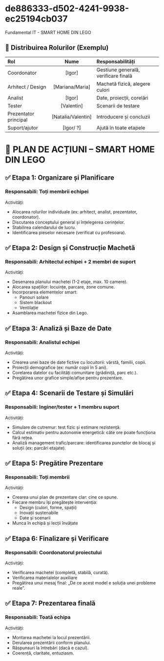 # de886333-d502-4241-9938-ec25194cb037
Fundamental IT - SMART HOME DIN LEGO

## 🔄 Distribuirea Rolurilor (Exemplu)
|**Rol**|**Nume**|  **Responsabilități**|
| :------------- | :-------------: |:------------- |
|Coordonator| [Igor] |Gestiune generală, verificare finală
Arhitect / Design |[Mariana/Maria] |Machetă fizică, alegere culori
Analist| [Igor] |Date, proiecții, corelări
Tester| [Valentin] |Scenarii de testare
Prezentator principal |[Natalia/Valentin] |Introducere și concluzii
Suport/ajutor| [Igor/ ?]| Ajută în toate etapele


# 📅 PLAN DE ACȚIUNI – SMART HOME DIN LEGO
## ✅ Etapa 1: Organizare și Planificare
### Responsabili: Toți membrii echipei

Activități:  
- Alocarea rolurilor individuale (ex: arhitect, analist, prezentator, coordonator).  
- Discutarea conceptului general și înțelegerea cerințelor.  
- Stabilirea calendarului de lucru.
- Identificarea pieselor necesare (verificat cu profesoara).  

##  ✅ Etapa 2: Design și Construcție Machetă 
### Responsabili: Arhitectul echipei + 2 membri de suport

Activități:
- Desenarea planului machetei (1-2 etaje, max. 10 camere).  
- Alocarea spațiilor: locuințe, parcare, zone comune.  
- Încorporarea elementelor smart:    
  - Panouri solare  
  - Sistem blackout  
  - Ventilație  
- Asamblarea machetei fizice din Lego.  

## ✅ Etapa 3: Analiză și Baze de Date 
### Responsabili: Analistul echipei

Activități: 
- Crearea unei baze de date fictive cu locuitorii: vârstă, familii, copii.  
- Proiecții demografice (ex: număr copii în 5 ani).  
- Corelarea datelor cu facilități comunitare (grădiniță, parc etc.).  
- Pregătirea unor grafice simple/afișe pentru prezentare.  

## ✅ Etapa 4: Scenarii de Testare și Simulări 
### Responsabili: Inginer/tester + 1 membru suport

Activități:
- Simulare de cutremur: test fizic și estimare rezistență.  
- Calcul estimativ pentru autonomie energetică: câte ore poate funcționa fără rețea.  
- Analiză management trafic/parcare: identificarea punctelor de blocaj și soluții (ex: parcări etajate).  

## ✅ Etapa 5: Pregătire Prezentare 
### Responsabili: Toți membrii

Activități:
- Crearea unui plan de prezentare clar: cine ce spune.  
- Fiecare membru își pregătește intervenția:      
  - Design (culori, forme, spații)  
  - Inovații sustenabile  
  - Date și scenarii  
- Munca în echipă și lecții învățate  

## ✅ Etapa 6: Finalizare și Verificare
### Responsabili: Coordonatorul proiectului

Activități:  
- Verificarea machetei (completă, stabilă, curată).  
- Verificarea materialelor auxiliare   
- Pregătirea unui mesaj final: „De ce acest model e soluția unei probleme reale”.  

## ✅ Etapa 7: Prezentarea finală 
### Responsabili: Toată echipa

Activități:
- Montarea machetei la locul prezentării.  
- Derularea prezentării conform planului.  
- Răspunsuri la întrebări (dacă e cazul).  
- Coerență, claritate, entuziasm.  

